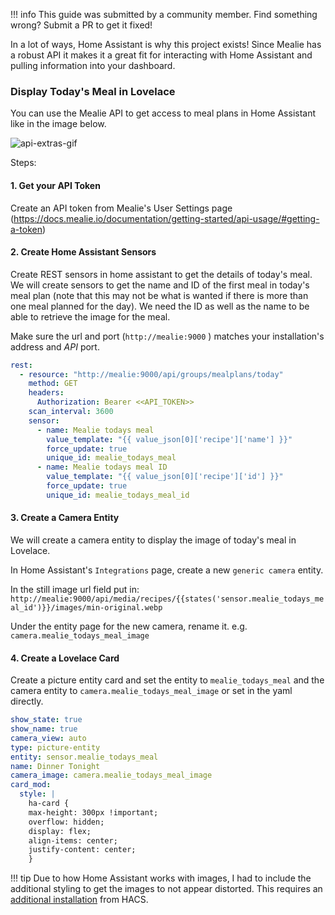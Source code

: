!!! info
  This guide was submitted by a community member. Find something wrong? Submit a PR to get it fixed!

In a lot of ways, Home Assistant is why this project exists! Since Mealie has a robust API it makes it a great fit for interacting with Home Assistant and pulling information into your dashboard.

### Display Today's Meal in Lovelace

You can use the Mealie API to get access to meal plans in Home Assistant like in the image below.

![api-extras-gif](../../assets/img/home-assistant-card.png)

Steps:

#### 1. Get your API Token

Create an API token from Mealie's User Settings page (https://docs.mealie.io/documentation/getting-started/api-usage/#getting-a-token)

#### 2. Create Home Assistant Sensors

Create REST sensors in home assistant to get the details of today's meal.
We will create sensors to get the name and ID of the first meal in today's meal plan (note that this may not be what is wanted if there is more than one meal planned for the day). We need the ID as well as the name to be able to retrieve the image for the meal.

Make sure the url and port (`http://mealie:9000` ) matches your installation's address and _API_ port.

```yaml
rest:
  - resource: "http://mealie:9000/api/groups/mealplans/today"
    method: GET
    headers:
      Authorization: Bearer <<API_TOKEN>>
    scan_interval: 3600
    sensor:
      - name: Mealie todays meal
        value_template: "{{ value_json[0]['recipe']['name'] }}"
        force_update: true
        unique_id: mealie_todays_meal
      - name: Mealie todays meal ID
        value_template: "{{ value_json[0]['recipe']['id'] }}"
        force_update: true
        unique_id: mealie_todays_meal_id
```

#### 3. Create a Camera Entity

We will create a camera entity to display the image of today's meal in Lovelace.

In Home Assistant's `Integrations` page, create a new `generic camera` entity.

In the still image url field put in:
`http://mealie:9000/api/media/recipes/{{states('sensor.mealie_todays_meal_id')}}/images/min-original.webp`

Under the entity page for the new camera, rename it.
e.g. `camera.mealie_todays_meal_image`

#### 4. Create a Lovelace Card

Create a picture entity card and set the entity to `mealie_todays_meal` and the camera entity to `camera.mealie_todays_meal_image` or set in the yaml directly.

```yaml
show_state: true
show_name: true
camera_view: auto
type: picture-entity
entity: sensor.mealie_todays_meal
name: Dinner Tonight
camera_image: camera.mealie_todays_meal_image
card_mod:
  style: |
    ha-card {
    max-height: 300px !important;
    overflow: hidden;
    display: flex;
    align-items: center;
    justify-content: center;
    }
```

!!! tip
Due to how Home Assistant works with images, I had to include the additional styling to get the images to not appear distorted. This requires an [additional installation](https://github.com/thomasloven/lovelace-card-mod) from HACS.
